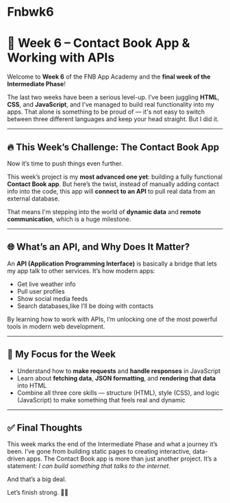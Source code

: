 # Fnbwk6
# 📇 Week 6 – Contact Book App & Working with APIs

Welcome to **Week 6** of the FNB App Academy and the **final week of the Intermediate Phase**!

The last two weeks have been a serious level-up. I’ve been juggling **HTML**, **CSS**, and **JavaScript**, and I’ve managed to build real functionality into my apps. That alone is something to be proud of — it's not easy to switch between three different languages and keep your head straight. But I did it.

---

## 🔥 This Week’s Challenge: The Contact Book App

Now it’s time to push things even further.

This week’s project is my **most advanced one yet**: building a fully functional **Contact Book app**. But here’s the twist, instead of manually adding contact info into the code, this app will **connect to an API** to pull real data from an external database.

That means I'm stepping into the world of **dynamic data** and **remote communication**, which is a huge milestone.

---

## 🌐 What’s an API, and Why Does It Matter?

An **API (Application Programming Interface)** is basically a bridge that lets my app talk to other services. It’s how modern apps:

- Get live weather info
- Pull user profiles
- Show social media feeds
- Search databases,like I’ll be doing with contacts

By learning how to work with APIs, I’m unlocking one of the most powerful tools in modern web development.

---

## 🎯 My Focus for the Week

- Understand how to **make requests** and **handle responses** in JavaScript
- Learn about **fetching data**, **JSON formatting**, and **rendering that data** into HTML
- Combine all three core skills — structure (HTML), style (CSS), and logic (JavaScript) to make something that feels real and dynamic

---

## ✅ Final Thoughts

This week marks the end of the Intermediate Phase and what a journey it’s been. I’ve gone from building static pages to creating interactive, data-driven apps. The Contact Book app is more than just another project. It’s a statement: *I can build something that talks to the internet.*

And that’s a big deal.

Let’s finish strong. 💪📱
